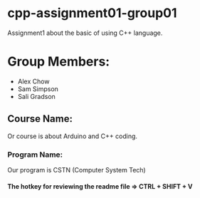 # cpp-assignment01-group01
Assignment1 about the basic of using C++ language.

# Group Members:
- Alex Chow
- Sam Simpson
- Sali Gradson

## Course Name:
Or course is about Arduino and C++ coding.

### Program Name:
Our program is CSTN (Computer System Tech)

#### The hotkey for reviewing the readme file => CTRL + SHIFT + V 
